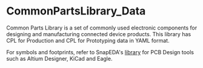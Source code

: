 # CommonPartsLibrary_Data
Common Parts Library is a set of commonly used electronic components for designing and manufacturing connected device products. This library has CPL for Production and CPL for Prototyping data in YAML format.

For symbols and footprints, refer to SnapEDA's [library](https://snapeda.com/libraries/octopart/common-parts-library/) for PCB Design tools such as Altium Designer, KiCad and Eagle.


